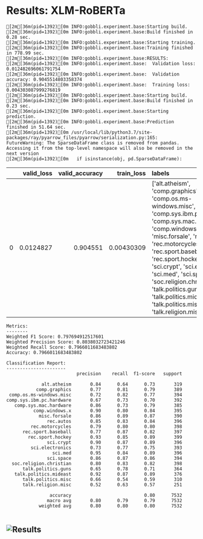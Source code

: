 # Results: XLM-RoBERTa
```
[2m[36m(pid=1392)[0m INFO:gobbli.experiment.base:Starting build.
[2m[36m(pid=1392)[0m INFO:gobbli.experiment.base:Build finished in 0.28 sec.
[2m[36m(pid=1392)[0m INFO:gobbli.experiment.base:Starting training.
[2m[36m(pid=1392)[0m INFO:gobbli.experiment.base:Training finished in 778.99 sec.
[2m[36m(pid=1392)[0m INFO:gobbli.experiment.base:RESULTS:
[2m[36m(pid=1392)[0m INFO:gobbli.experiment.base:  Validation loss: 0.012482696061791754
[2m[36m(pid=1392)[0m INFO:gobbli.experiment.base:  Validation accuracy: 0.9045514803358374
[2m[36m(pid=1392)[0m INFO:gobbli.experiment.base:  Training loss: 0.004303087999276819
[2m[36m(pid=1392)[0m INFO:gobbli.experiment.base:Starting build.
[2m[36m(pid=1392)[0m INFO:gobbli.experiment.base:Build finished in 0.23 sec.
[2m[36m(pid=1392)[0m INFO:gobbli.experiment.base:Starting prediction.
[2m[36m(pid=1392)[0m INFO:gobbli.experiment.base:Prediction finished in 51.64 sec.
[2m[36m(pid=1392)[0m /usr/local/lib/python3.7/site-packages/ray/pyarrow_files/pyarrow/serialization.py:165: FutureWarning: The SparseDataFrame class is removed from pandas. Accessing it from the top-level namespace will also be removed in the next version
[2m[36m(pid=1392)[0m   if isinstance(obj, pd.SparseDataFrame):

```
|    |   valid_loss |   valid_accuracy |   train_loss | labels                                                                                                                                                                                                                                                                                                                                                                                                    | checkpoint                                                                                                                 | node_ip_address   | model_params                                                                   |
|---:|-------------:|-----------------:|-------------:|:----------------------------------------------------------------------------------------------------------------------------------------------------------------------------------------------------------------------------------------------------------------------------------------------------------------------------------------------------------------------------------------------------------|:---------------------------------------------------------------------------------------------------------------------------|:------------------|:-------------------------------------------------------------------------------|
|  0 |    0.0124827 |         0.904551 |   0.00430309 | ['alt.atheism', 'comp.graphics', 'comp.os.ms-windows.misc', 'comp.sys.ibm.pc.hardware', 'comp.sys.mac.hardware', 'comp.windows.x', 'misc.forsale', 'rec.autos', 'rec.motorcycles', 'rec.sport.baseball', 'rec.sport.hockey', 'sci.crypt', 'sci.electronics', 'sci.med', 'sci.space', 'soc.religion.christian', 'talk.politics.guns', 'talk.politics.mideast', 'talk.politics.misc', 'talk.religion.misc'] | benchmark_data/model/Transformer/b181a4f34e344e0f97f425bf77523ce0/train/6827e4b29d0f47c5ae417c34e9192670/output/checkpoint | 172.80.10.2       | {'transformer_model': 'XLMRoberta', 'transformer_weights': 'xlm-roberta-base'} |
```
Metrics:
--------
Weighted F1 Score: 0.797694912517601
Weighted Precision Score: 0.8038032723421246
Weighted Recall Score: 0.7966011683483802
Accuracy: 0.7966011683483802

Classification Report:
----------------------
                          precision    recall  f1-score   support

             alt.atheism       0.84      0.64      0.73       319
           comp.graphics       0.77      0.81      0.79       389
 comp.os.ms-windows.misc       0.72      0.82      0.77       394
comp.sys.ibm.pc.hardware       0.67      0.73      0.70       392
   comp.sys.mac.hardware       0.86      0.73      0.79       385
          comp.windows.x       0.90      0.80      0.84       395
            misc.forsale       0.86      0.89      0.87       390
               rec.autos       0.85      0.83      0.84       396
         rec.motorcycles       0.79      0.80      0.80       398
      rec.sport.baseball       0.77      0.87      0.82       397
        rec.sport.hockey       0.93      0.85      0.89       399
               sci.crypt       0.90      0.87      0.89       396
         sci.electronics       0.73      0.77      0.75       393
                 sci.med       0.95      0.84      0.89       396
               sci.space       0.86      0.87      0.86       394
  soc.religion.christian       0.80      0.83      0.82       398
      talk.politics.guns       0.65      0.78      0.71       364
   talk.politics.mideast       0.92      0.87      0.89       376
      talk.politics.misc       0.66      0.54      0.59       310
      talk.religion.misc       0.52      0.63      0.57       251

                accuracy                           0.80      7532
               macro avg       0.80      0.79      0.79      7532
            weighted avg       0.80      0.80      0.80      7532


```

![Results](XLM-RoBERTa/plot.png)
---